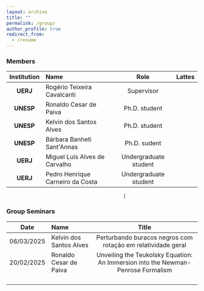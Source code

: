```yaml
---
layout: archive
title: ""
permalink: /group/
author_profile: true
redirect_from:
  - /resume
---
```



### Members

| **Institution** | **Name**                         |       **Role**        | **Lattes** |
| :-------------: | :------------------------------- | :-------------------: | :--------- |
|    **UERJ**     | Rogério Teixeira Cavalcanti      |      Supervisor       |            |
|    **UNESP**    | Ronaldo Cesar de Paiva           |     Ph.D. student     |            |
|    **UNESP**    | Kelvin dos Santos Alves          |     Ph.D. student     |            |
|    **UNESP**    | Bárbara Banheti Sant'Annas       |     Ph.D. sudent      |            |
|    **UERJ**     | Miguel Luis Alves de Carvalho    | Undergraduate student |            |
|    **UERJ**     | Pedro Henrique Carneiro da Costa | Undergraduate student |            |

                                               |
### Group Seminars

|  **Date**  | **Name**                |                          **Title**                           |
| :--------: | :---------------------- | :----------------------------------------------------------: |
| 06/03/2025 | Kelvin dos Santos Alves | Perturbando buracos negros com rotação em relatividade geral |
| 20/02/2025 | Ronaldo Cesar de Paiva  | Unveiling the Teukolsky Equation: An Immersion into the Newman-Penrose Formalism |
|            |                         |                                                              |
|            |                         |                                                              |
|            |                         |                                                              |
|            |                         |                                                              |

